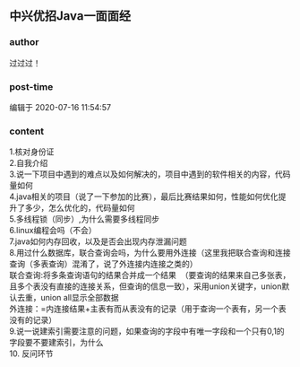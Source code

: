 ## 中兴优招Java一面面经
### author 
过过过！
### post-time 

编辑于  2020-07-16 11:54:57
### content 
<div class="post-topic-des nc-post-content">
 <div>
  1.核对身份证
 </div>
 <div>
  2.自我介绍
 </div>
 <div>
  3.说一下项目中遇到的难点以及如何解决的，项目中遇到的软件相关的内容，代码量如何
 </div>
 <div>
  4.java相关的项目（说了一下参加的比赛），最后比赛结果如何，性能如何优化提升了多少，怎么优化的，代码量如何
 </div>
 <div>
  5.多线程锁（同步）,为什么需要多线程同步
 </div>
 <div>
  6.linux编程会吗（不会）
 </div>
 <div>
  7.java如何内存回收，以及是否会出现内存泄漏问题
 </div>
 <div>
  8.用过什么数据库，联合查询会吗，为什么要用外连接（这里我把联合查询和连接查询（多表查询）混淆了，说了外连接内连接之类的）
 </div>
 <div>
  联合查询:将多条查询语句的结果合并成一个结果  （要查询的结果来自己多张表，且多个表没有直接的连接关系，但查询的信息一致），采用union关键字，union默认去重，union all显示全部数据
 </div>
 <div>
  外连接：=内连接结果+主表有而从表没有的记录（用于查询一个表有，另一个表没有的记录）
 </div>
 <div>
  9.说一说建索引需要注意的问题，如果查询的字段中有唯一字段和一个只有0,1的字段要不要建索引，为什么
 </div>
 <div>
  10. 反问环节
 </div>
</div>
